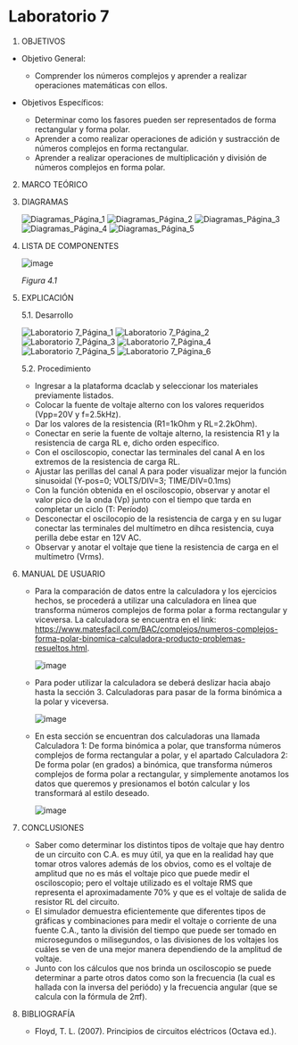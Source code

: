# Laboratorio 7
1. OBJETIVOS
- Objetivo General:
   
   - Comprender los números complejos y aprender a realizar operaciones matemáticas con ellos.
   
- Objetivos Específicos:
 
   - Determinar como los fasores pueden ser representados de forma rectangular y forma polar.
   - Aprender a como realizar operaciones de adición y sustracción de números complejos en forma rectangular.
   - Aprender a realizar operaciones de multiplicación y división de números complejos en forma polar.
   
2. MARCO TEÓRICO
   
   
   
3. DIAGRAMAS
   
   ![Diagramas_Página_1](https://user-images.githubusercontent.com/75439689/111708674-4a2b3080-8814-11eb-944c-01094750a46b.jpg)
   ![Diagramas_Página_2](https://user-images.githubusercontent.com/75439689/111708676-4a2b3080-8814-11eb-87fe-e862b50b2a9a.jpg)
   ![Diagramas_Página_3](https://user-images.githubusercontent.com/75439689/111708679-4a2b3080-8814-11eb-9733-0fb30a7b2b8e.jpg)
   ![Diagramas_Página_4](https://user-images.githubusercontent.com/75439689/111708680-4ac3c700-8814-11eb-83ad-362c3d1bf6e1.jpg)
   ![Diagramas_Página_5](https://user-images.githubusercontent.com/75439689/111708671-49929a00-8814-11eb-8a7b-63a6405f5b5d.jpg)
   
4. LISTA DE COMPONENTES
   
   ![image](https://user-images.githubusercontent.com/75439689/111701276-95d7dd00-8808-11eb-8ec1-c5b294974b2e.png)
   
   *Figura 4.1*

5. EXPLICACIÓN

   5.1. Desarrollo
     
     ![Laboratorio 7_Página_1](https://user-images.githubusercontent.com/75439689/111705827-4ba62a00-880f-11eb-907e-6987889fb368.jpg)
     ![Laboratorio 7_Página_2](https://user-images.githubusercontent.com/75439689/111705829-4c3ec080-880f-11eb-8bda-7c2b764ba369.jpg)
     ![Laboratorio 7_Página_3](https://user-images.githubusercontent.com/75439689/111705830-4c3ec080-880f-11eb-8aed-eaf94724dc9a.jpg)
     ![Laboratorio 7_Página_4](https://user-images.githubusercontent.com/75439689/111705822-4b0d9380-880f-11eb-89c8-865bdf73b198.jpg)
     ![Laboratorio 7_Página_5](https://user-images.githubusercontent.com/75439689/111705824-4ba62a00-880f-11eb-84da-1a9f7d4658a6.jpg)
     ![Laboratorio 7_Página_6](https://user-images.githubusercontent.com/75439689/111705826-4ba62a00-880f-11eb-8c81-78ae7bcc013d.jpg)
     
   5.2. Procedimiento
     
   - Ingresar a la plataforma dcaclab y seleccionar los materiales previamente listados.
   - Colocar la fuente de voltaje alterno con los valores requeridos (Vpp=20V y f=2.5kHz).
   - Dar los valores de la resistencia (R1=1kOhm y RL=2.2kOhm).
   - Conectar en serie la fuente de voltaje alterno, la resistencia R1 y la resistencia de carga RL e, dicho orden específico.
   - Con el osciloscopio, conectar las terminales del canal A en los extremos de la resistencia de carga RL.
   - Ajustar las perillas del canal A para poder visualizar mejor la función sinusoidal (Y-pos=0; VOLTS/DIV=3; TIME/DIV=0.1ms)
   - Con la función obtenida en el osciloscopio, observar y anotar el valor pico de la onda (Vp) junto con el tiempo que tarda en completar un ciclo (T: Período)
   - Desconectar el oscilocopio de la resistencia de carga y en su lugar conectar las terminales del multímetro en dihca resistencia, cuya perilla debe estar en 12V AC.
   - Observar y anotar el voltaje que tiene la resistencia de carga en el multímetro (Vrms).

6. MANUAL DE USUARIO

   - Para la comparación de datos entre la calculadora y los ejercicios hechos, se procederá a utilizar una calculadora en línea que transforma números complejos de forma polar a forma rectangular y viceversa. La calculadora se encuentra en el link: https://www.matesfacil.com/BAC/complejos/numeros-complejos-forma-polar-binomica-calculadora-producto-problemas-resueltos.html.
   
        ![image](https://user-images.githubusercontent.com/75439689/111707208-a3459500-8811-11eb-96c5-63dc8550f405.png)
   
   - Para poder utilizar la calculadora se deberá deslizar hacia abajo hasta la sección 3. Calculadoras para pasar de la forma binómica a la polar y viceversa.
   
        ![image](https://user-images.githubusercontent.com/75439689/111707257-b6f0fb80-8811-11eb-8004-ffbe3fa23a36.png)
   - En esta sección se encuentran dos calculadoras una llamada Calculadora 1: De forma binómica a polar, que transforma números complejos de forma rectangular a polar, y el apartado Calculadora 2: De forma polar (en grados) a binómica, que transforma números complejos de forma polar a rectangular, y simplemente anotamos los datos que queremos y presionamos el botón calcular y los transformará al estilo deseado.
   
      ![image](https://user-images.githubusercontent.com/75439689/111707501-2535be00-8812-11eb-8b6b-8f6b7e640915.png)
      
7. CONCLUSIONES

   - Saber como determinar los distintos tipos de voltaje que hay dentro de un circuito con C.A. es muy útil, ya que en la realidad hay que tomar otros valores además de los obvios, como es el voltaje de amplitud que no es más el voltaje pico que puede medir el osciloscopio; pero el voltaje utilizado es el voltaje RMS que representa el aproximadamente 70% y que es el voltaje de salida de resistor RL del circuito.
   - El simulador demuestra eficientemente que diferentes tipos de gráficas y combinaciones para medir el voltaje o corriente de una fuente C.A., tanto la división del tiempo que puede ser tomado en microsegundos o milisegundos, o las divisiones de los voltajes los cuáles se ven de una mejor manera dependiendo de la amplitud de voltaje.
   - Junto con los cálculos que nos brinda un osciloscopio se puede determinar a parte otros datos como son la frecuencia (la cual es hallada con la inversa del periódo) y la frecuencia angular (que se calcula con la fórmula de 2*π*f).
  
8. BIBLIOGRAFÍA

   - Floyd, T. L. (2007). Principios de circuitos eléctricos (Octava ed.).
